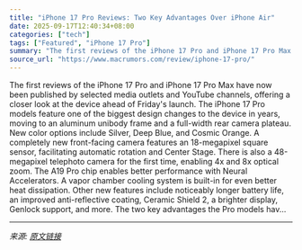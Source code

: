 ```yaml
---
title: "iPhone 17 Pro Reviews: Two Key Advantages Over iPhone Air"
date: 2025-09-17T12:40:34+08:00
categories: ["tech"]
tags: ["Featured", "iPhone 17 Pro"]
summary: "The first reviews of the iPhone 17 Pro and iPhone 17 Pro Max have now been published by selected media outlets and YouTube channels, offering a closer look at the device ahead of Friday's launch. The "
source_url: "https://www.macrumors.com/review/iphone-17-pro/"
---
```


The first reviews of the iPhone 17 Pro and iPhone 17 Pro Max have now been published by selected media outlets and YouTube channels, offering a closer look at the device ahead of Friday's launch. The iPhone 17 Pro models feature one of the biggest design changes to the device in years, moving to an aluminum unibody frame and a full-width rear camera plateau. New color options include Silver, Deep Blue, and Cosmic Orange. A completely new front-facing camera features an 18-megapixel square sensor, facilitating automatic rotation and Center Stage. There is also a 48-megapixel telephoto camera for the first time, enabling 4x and 8x optical zoom. The A19 Pro chip enables better performance with Neural Accelerators. A vapor chamber cooling system is built-in for even better heat dissipation. Other new features include noticeably longer battery life, an improved anti-reflective coating, Ceramic Shield 2, a brighter display, Genlock support, and more. The two key advantages the Pro models hav...

---

*来源: [原文链接](https://www.macrumors.com/review/iphone-17-pro/)*
